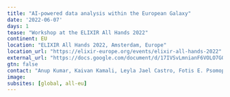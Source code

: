```yaml
---
title: "AI-powered data analysis within the European Galaxy"
date: '2022-06-07'
days: 1
tease: "Workshop at the ELIXIR All Hands 2022"
continent: EU
location: "ELIXIR All Hands 2022, Amsterdam, Europe"
location_url: "https://elixir-europe.org/events/elixir-all-hands-2022"
external_url: "https://docs.google.com/document/d/17IVSvLmnianF6VOLO7GQfwPFDTpm9DF95ShHXnaarNo/edit"
gtn: false
contact: "Anup Kumar, Kaivan Kamali, Leyla Jael Castro, Fotis E. Psomopoulos and Björn Grüning"
image:
subsites: [global, all-eu]
---
```

